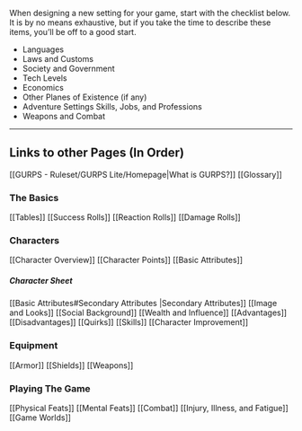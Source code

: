 When designing a new setting for your game, start with the checklist below. It is by no means exhaustive, but if you take the time to describe these items, you’ll be off to a good start. 

- Languages
- Laws and Customs 
- Society and Government 
- Tech Levels
- Economics
- Other Planes of Existence (if any)
- Adventure Settings Skills, Jobs, and Professions
- Weapons and Combat

---
## Links to other Pages (In Order)

[[GURPS - Ruleset/GURPS Lite/Homepage|What is GURPS?]]
[[Glossary]]
### The Basics
[[Tables]]
[[Success Rolls]]
[[Reaction Rolls]]
[[Damage Rolls]]

### Characters

[[Character Overview]]
[[Character Points]]
[[Basic Attributes]]
##### Character Sheet
[[Basic Attributes#Secondary Attributes |Secondary Attributes]]
[[Image and Looks]]
[[Social Background]]
[[Wealth and Influence]]
[[Advantages]]
[[Disadvantages]]
[[Quirks]]
[[Skills]]
[[Character Improvement]]

### Equipment

[[Armor]]
[[Shields]]
[[Weapons]]
### Playing The Game
[[Physical Feats]]
[[Mental Feats]]
[[Combat]]
[[Injury, Illness, and Fatigue]]
[[Game Worlds]]